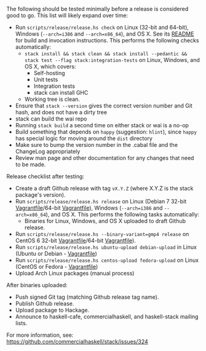 The following should be tested minimally before a release is considered good
to go. This list will likely expand over time:

* Run `scripts/release/release.hs check` on Linux (32-bit and 64-bit), Windows (`--arch=i386` and `--arch=x86_64`), and OS X. See its
  [README](https://github.com/commercialhaskell/stack/blob/master/scripts/release/README.md) for build and invocation instructions.
  This performs the following checks automatically:
    * `stack install && stack clean && stack install --pedantic && stack test --flag stack:integration-tests` on Linux, Windows, and OS X, which covers:
        * Self-hosting
        * Unit tests
        * Integration tests
        * stack can install GHC
    * Working tree is clean.
* Ensure that `stack --version` gives the correct version number and Git hash, and does not have a dirty tree
* stack can build the wai repo
* Running `stack build` a second time on either stack or wai is a no-op
* Build something that depends on `happy` (suggestion: `hlint`), since `happy` has special logic for moving around the `dist` directory
* Make sure to bump the version number in the .cabal file and the ChangeLog appropriately
* Review man page and other documentation for any changes that need to be made.

Release checklist after testing:

* Create a draft Github release with tag `vX.Y.Z` (where X.Y.Z is the stack package's version).
* Run `scripts/release/release.hs release` on Linux (Debian 7 32-bit [Vagrantfile](https://github.com/commercialhaskell/stack/tree/master/etc/vagrant/debian-7-i386)/64-bit [Vagrantfile](https://github.com/commercialhaskell/stack/tree/master/etc/vagrant/debian-7-amd64)), Windows (`--arch=i386` and `--arch=x86_64`), and OS X.  This performs the following tasks automatically:
    * Binaries for Linux, Windows, and OS X uploaded to draft Github release.
* Run `scripts/release/release.hs --binary-variant=gmp4 release` on CentOS 6 32-bit [Vagrantfile](https://github.com/commercialhaskell/stack/tree/master/etc/vagrant/centos-6-i386)/64-bit [Vagrantfile](centos-6-x86_64)).
* Run `scripts/release/release.hs ubuntu-upload debian-upload` in Linux (Ubuntu or Debian - [Vagrantfile](https://github.com/commercialhaskell/stack/tree/master/etc/vagrant/debian-7-amd64))
* Run `scripts/release/release.hs centos-upload fedora-upload` on Linux (CentOS or Fedora - [Vagrantfile](https://github.com/commercialhaskell/stack/tree/master/etc/vagrant/centos-7-x86_64))
* Upload Arch Linux packages (manual process)

After binaries uploaded:

* Push signed Git tag (matching Github release tag name).
* Publish Github release.
* Upload package to Hackage.
* Announce to haskell-cafe, commercialhaskell, and haskell-stack mailing lists.

For more information, see: https://github.com/commercialhaskell/stack/issues/324